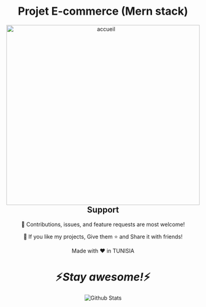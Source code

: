 <div align="center">
<h1> Projet E-commerce (Mern stack) </h1>

<img align="right" height="470px" width="100%" alt="accueil" src="https://i.postimg.cc/XvWrS3VW/accueil.png" />
</div>




<hr>
<br />




<h2 align="center">Support</h2>

<p align="center">🤝 Contributions, issues, and feature requests are most welcome!</p>

<p align="center">💙 If you like my projects, Give them ⭐ and Share it with friends!</p>
</p>
<p align="center">Made with ❤️ in TUNISIA</p>

<h1 align='center'>⚡️<i>Stay awesome!</i>⚡️</h1>

<p align="center">
        <img src="https://raw.githubusercontent.com/mayhemantt/mayhemantt/Update/svg/Bottom.svg" alt="Github Stats" />
</p>
